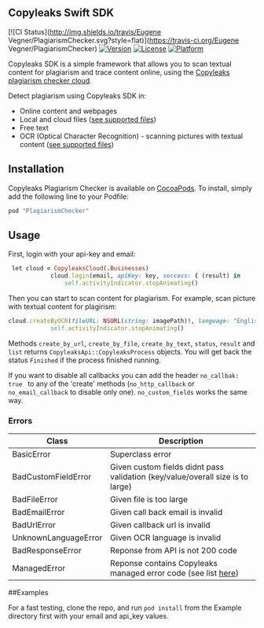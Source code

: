 ## Copyleaks Swift SDK

[![CI Status](http://img.shields.io/travis/Eugene Vegner/PlagiarismChecker.svg?style=flat)](https://travis-ci.org/Eugene Vegner/PlagiarismChecker)
[![Version](https://img.shields.io/cocoapods/v/PlagiarismChecker.svg?style=flat)](http://cocoapods.org/pods/PlagiarismChecker)
[![License](https://img.shields.io/cocoapods/l/PlagiarismChecker.svg?style=flat)](http://cocoapods.org/pods/PlagiarismChecker)
[![Platform](https://img.shields.io/cocoapods/p/PlagiarismChecker.svg?style=flat)](http://cocoapods.org/pods/PlagiarismChecker)

Copyleaks SDK is a simple framework that allows you to scan textual content for plagiarism and trace content online, using the [Copyleaks plagiarism checker cloud](https://copyleaks.com/).

Detect plagiarism using Copyleaks SDK in:
- Online content and webpages
- Local and cloud files ([see supported files](https://api.copyleaks.com/Documentation/TechnicalSpecifications/#non-textual-formats"))
- Free text
- OCR (Optical Character Recognition) - scanning pictures with textual content ([see supported files](https://api.copyleaks.com/Documentation/TechnicalSpecifications/#ocr-formats))

## Installation

Copyleaks Plagiarism Checker is available on [CocoaPods](https://cocoapods.org/?q=copyleaks). To install, simply add the following line to your Podfile:

```ruby
pod "PlagiarismChecker"
```

## Usage

First, login with your api-key and email:
```ruby
 let cloud = CopyleaksCloud(.Businesses)
            cloud.login(email, apiKey: key, success: { (result) in
                self.activityIndicator.stopAnimating()
```

Then you can start to scan content for plagiarism. For example, scan picture with textual content for plagirism:
```ruby
cloud.createByOCR(fileURL: NSURL(string: imagePath)!, language: "English") { (result) in
            self.activityIndicator.stopAnimating()
```

Methods `create_by_url`, `create_by_file`, `create_by_text`, `status`, `result` and `list` returns `CopyleaksApi::CopyleaksProcess` objects. You will get back the status `Finished` if the process finished running.


If you want to disable all callbacks you can add the header `no_callbak: true ` to any of the 'create' methods (`no_http_callback` or `no_email_callback` to disable only one). `no_custom_fields` works the same way.

### Errors

| Class | Description |
|-------|------------|
BasicError | Superclass error 
BadCustomFieldError | Given custom fields didnt pass validation (key/value/overall size is to large)
BadFileError | Given file is too large
BadEmailError | Given call back email is invalid
BadUrlError | Given callback url is invalid
UnknownLanguageError | Given OCR language is invalid
BadResponseError | Reponse from API is not 200 code
ManagedError | Reponse contains Copyleaks managed error code (see list [here](https://api.copyleaks.com/Documentation/ErrorList))

##Examples

For a fast testing, clone the repo, and run `pod install` from the Example directory first with your email and api_key values.
